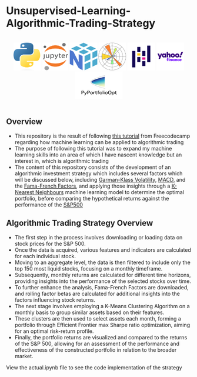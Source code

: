 # Unsupervised-Learning-Algorithmic-Trading-Strategy

</br>
<div align="center">
<a href="https://www.python.org/"><img src="./readme-content/Python.png" width="75" height="75"></a>
<a href="https://jupyter.org/"><img src="./readme-content/Jupyter.png" width="70" height="75"></a>
<a href="https://numpy.org/"><img src="./readme-content/Numpy.png" width="75" height="75"></a>
<a href="https://matplotlib.org/"><img src="./readme-content/Matplotlib.png" width="75" height="75"></a>
<a href="https://pandas.pydata.org/"><img src="./readme-content/Pandas.png" width="75" height="75"></a>
<a href="https://pypi.org/project/yfinance/"><img src="./readme-content/Yahoo-Finance.png" width="75" height="75"></a>
<a href="https://pypi.org/project/pyportfolioopt/"><img src="./readme-content/PyPortfolioOpt.png" width="130" height="75"></a>
</div>

</br>

## Overview

- This repository is the result of following [this tutorial](https://www.youtube.com/watch?v=9Y3yaoi9rUQ) from Freecodecamp regarding how machine learning can be applied to algorithmic trading
- The purpose of following this tutorial was to expand my machine learning skills into an area of which I have nascent knowledge but an interest in, which is algorithmic trading
- The content of this repository consists of the development of an algorithmic investment strategy which includes several factors which will be discussed below, including [Garman-Klass Volatility](https://breakingdownfinance.com/finance-topics/risk-management/garman-klass-volatility/), [MACD](https://www.investopedia.com/terms/m/macd.asp), and the [Fama-French Factors](https://www.quantconnect.com/research/15262/fama-french-five-factors/p1), and applying those insights through a [K-Nearest Neighbours](https://towardsdatascience.com/machine-learning-basics-with-the-k-nearest-neighbors-algorithm-6a6e71d01761) machine learning model to determine the optimal portfolio, before comparing the hypothetical returns against the performance of the [S&P500](https://www.spglobal.com/spdji/en/indices/equity/sp-500/#overview)

## Algorithmic Trading Strategy Overview

- The first step in the process involves downloading or loading data on stock prices for the S&P 500.
- Once the data is acquired, various features and indicators are calculated for each individual stock.
- Moving to an aggregate level, the data is then filtered to include only the top 150 most liquid stocks, focusing on a monthly timeframe.
- Subsequently, monthly returns are calculated for different time horizons, providing insights into the performance of the selected stocks over time.
- To further enhance the analysis, Fama-French Factors are downloaded, and rolling factor betas are calculated for additional insights into the factors influencing stock returns.
- The next stage involves employing a K-Means Clustering Algorithm on a monthly basis to group similar assets based on their features.
- These clusters are then used to select assets each month, forming a portfolio through Efficient Frontier max Sharpe ratio optimization, aiming for an optimal risk-return profile.
- Finally, the portfolio returns are visualized and compared to the returns of the S&P 500, allowing for an assessment of the performance and effectiveness of the constructed portfolio in relation to the broader market.

View the actual.ipynb file to see the code implementation of the strategy
